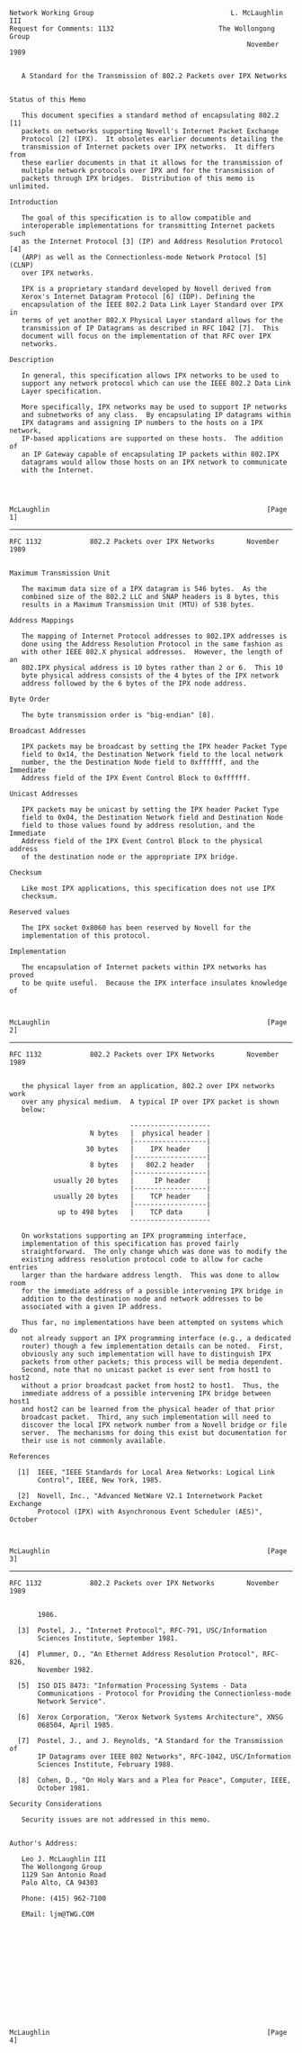     Network Working Group                                  L. McLaughlin III
    Request for Comments: 1132                          The Wollongong Group
                                                               November 1989


       A Standard for the Transmission of 802.2 Packets over IPX Networks


    Status of this Memo

       This document specifies a standard method of encapsulating 802.2 [1]
       packets on networks supporting Novell's Internet Packet Exchange
       Protocol [2] (IPX).  It obsoletes earlier documents detailing the
       transmission of Internet packets over IPX networks.  It differs from
       these earlier documents in that it allows for the transmission of
       multiple network protocols over IPX and for the transmission of
       packets through IPX bridges.  Distribution of this memo is unlimited.

    Introduction

       The goal of this specification is to allow compatible and
       interoperable implementations for transmitting Internet packets such
       as the Internet Protocol [3] (IP) and Address Resolution Protocol [4]
       (ARP) as well as the Connectionless-mode Network Protocol [5] (CLNP)
       over IPX networks.

       IPX is a proprietary standard developed by Novell derived from
       Xerox's Internet Datagram Protocol [6] (IDP). Defining the
       encapsulation of the IEEE 802.2 Data Link Layer Standard over IPX in
       terms of yet another 802.X Physical Layer standard allows for the
       transmission of IP Datagrams as described in RFC 1042 [7].  This
       document will focus on the implementation of that RFC over IPX
       networks.

    Description

       In general, this specification allows IPX networks to be used to
       support any network protocol which can use the IEEE 802.2 Data Link
       Layer specification.

       More specifically, IPX networks may be used to support IP networks
       and subnetworks of any class.  By encapsulating IP datagrams within
       IPX datagrams and assigning IP numbers to the hosts on a IPX network,
       IP-based applications are supported on these hosts.  The addition of
       an IP Gateway capable of encapsulating IP packets within 802.IPX
       datagrams would allow those hosts on an IPX network to communicate
       with the Internet.




    McLaughlin                                                      [Page 1]

------------------------------------------------------------------------

``` newpage
RFC 1132            802.2 Packets over IPX Networks        November 1989


Maximum Transmission Unit

   The maximum data size of a IPX datagram is 546 bytes.  As the
   combined size of the 802.2 LLC and SNAP headers is 8 bytes, this
   results in a Maximum Transmission Unit (MTU) of 538 bytes.

Address Mappings

   The mapping of Internet Protocol addresses to 802.IPX addresses is
   done using the Address Resolution Protocol in the same fashion as
   with other IEEE 802.X physical addresses.  However, the length of an
   802.IPX physical address is 10 bytes rather than 2 or 6.  This 10
   byte physical address consists of the 4 bytes of the IPX network
   address followed by the 6 bytes of the IPX node address.

Byte Order

   The byte transmission order is "big-endian" [8].

Broadcast Addresses

   IPX packets may be broadcast by setting the IPX header Packet Type
   field to 0x14, the Destination Network field to the local network
   number, the the Destination Node field to 0xffffff, and the Immediate
   Address field of the IPX Event Control Block to 0xffffff.

Unicast Addresses

   IPX packets may be unicast by setting the IPX header Packet Type
   field to 0x04, the Destination Network field and Destination Node
   field to those values found by address resolution, and the Immediate
   Address field of the IPX Event Control Block to the physical address
   of the destination node or the appropriate IPX bridge.

Checksum

   Like most IPX applications, this specification does not use IPX
   checksum.

Reserved values

   The IPX socket 0x8060 has been reserved by Novell for the
   implementation of this protocol.

Implementation

   The encapsulation of Internet packets within IPX networks has proved
   to be quite useful.  Because the IPX interface insulates knowledge of



McLaughlin                                                      [Page 2]
```

------------------------------------------------------------------------

``` newpage
RFC 1132            802.2 Packets over IPX Networks        November 1989


   the physical layer from an application, 802.2 over IPX networks work
   over any physical medium.  A typical IP over IPX packet is shown
   below:

                              --------------------
                    N bytes   |  physical header |
                              |------------------|
                   30 bytes   |    IPX header    |
                              |------------------|
                    8 bytes   |   802.2 header   |
                              |------------------|
           usually 20 bytes   |     IP header    |
                              |------------------|
           usually 20 bytes   |    TCP header    |
                              |------------------|
            up to 498 bytes   |    TCP data      |
                              --------------------

   On workstations supporting an IPX programming interface,
   implementation of this specification has proved fairly
   straightforward.  The only change which was done was to modify the
   existing address resolution protocol code to allow for cache entries
   larger than the hardware address length.  This was done to allow room
   for the immediate address of a possible intervening IPX bridge in
   addition to the destination node and network addresses to be
   associated with a given IP address.

   Thus far, no implementations have been attempted on systems which do
   not already support an IPX programming interface (e.g., a dedicated
   router) though a few implementation details can be noted.  First,
   obviously any such implementation will have to distinguish IPX
   packets from other packets; this process will be media dependent.
   Second, note that no unicast packet is ever sent from host1 to host2
   without a prior broadcast packet from host2 to host1.  Thus, the
   immediate address of a possible intervening IPX bridge between host1
   and host2 can be learned from the physical header of that prior
   broadcast packet.  Third, any such implementation will need to
   discover the local IPX network number from a Novell bridge or file
   server.  The mechanisms for doing this exist but documentation for
   their use is not commonly available.

References

  [1]  IEEE, "IEEE Standards for Local Area Networks: Logical Link
       Control", IEEE, New York, 1985.

  [2]  Novell, Inc., "Advanced NetWare V2.1 Internetwork Packet Exchange
       Protocol (IPX) with Asynchronous Event Scheduler (AES)", October



McLaughlin                                                      [Page 3]
```

------------------------------------------------------------------------

``` newpage
RFC 1132            802.2 Packets over IPX Networks        November 1989


       1986.

  [3]  Postel, J., "Internet Protocol", RFC-791, USC/Information
       Sciences Institute, September 1981.

  [4]  Plummer, D., "An Ethernet Address Resolution Protocol", RFC-826,
       November 1982.

  [5]  ISO DIS 8473: "Information Processing Systems - Data
       Communications - Protocol for Providing the Connectionless-mode
       Network Service".

  [6]  Xerox Corporation, "Xerox Network Systems Architecture", XNSG
       068504, April 1985.

  [7]  Postel, J., and J. Reynolds, "A Standard for the Transmission of
       IP Datagrams over IEEE 802 Networks", RFC-1042, USC/Information
       Sciences Institute, February 1988.

  [8]  Cohen, D., "On Holy Wars and a Plea for Peace", Computer, IEEE,
       October 1981.

Security Considerations

   Security issues are not addressed in this memo.


Author's Address:

   Leo J. McLaughlin III
   The Wollongong Group
   1129 San Antonio Road
   Palo Alto, CA 94303

   Phone: (415) 962-7100

   EMail: ljm@TWG.COM














McLaughlin                                                      [Page 4]
```

